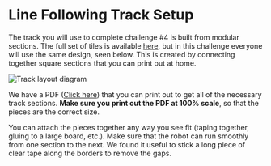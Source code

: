# Line Following Track Setup

The track you will use to complete challenge #4 is built from modular sections. The full set of tiles is available [here](http://robotsquare.com/2012/11/28/line-following/), but in this challenge everyone will use the same design, seen below. This is created by connecting together square sections that you can print out at home.

![Track layout diagram](https://raw.githubusercontent.com/Mechanical-Advantage/Training2020/master/resources/04-old-design.jpg)

We have a PDF ([Click here](https://raw.githubusercontent.com/Mechanical-Advantage/Training2020/master/resources/04-old-printout.pdf)) that you can print out to get all of the necessary track sections. **Make sure you print out the PDF at 100% scale**, so that the pieces are the correct size.

You can attach the pieces together any way you see fit (taping together, gluing to a large board, etc.). Make sure that the robot can run smoothly from one section to the next. We found it useful to stick a long piece of clear tape along the borders to remove the gaps.